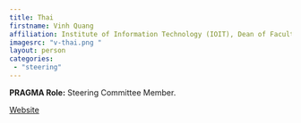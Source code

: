 ```yaml
---
title: Thai 
firstname: Vinh Quang
affiliation: Institute of Information Technology (IOIT), Dean of Faculty of Information technology and communication, Graduate University of Science and Technology(GUST),VAST
imagesrc: "v-thai.png "
layout: person
categories:
 - "steering"
---
```


**PRAGMA Role:** Steering Committee Member.

[Website][1]

[1]: http://www.ioit.ac.vn/

